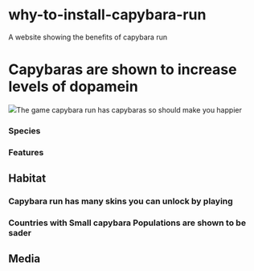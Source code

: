 # why-to-install-capybara-run
A website showing the benefits of capybara run 
<body>
  <h1>Capybaras are shown to increase levels of dopamein</h1>
  <div id="intro">
   <img src=”(https://www.google.com/search?q=happy+minion&tbm=isch&source=iu&ictx=1&vet=1&fir=5CHkor9PSgT0yM%252CaVBWddjIg4JlbM%252C_%253B51lfDol2RNF08M%252CaVBWddjIg4JlbM%252C_%253BzUgwrF3KdMLV7M%252CPeYLgkaZ3PmtBM%252C_%253BMkIBspUn6p5NSM%252CAbJDU6UFxDUi0M%252C_%253BDT1cSiwXQxs_eM%252CdWoe7uuIjysOJM%252C_%253Bgl2uwU_FQMkikM%252C-KPmvVvqqc7tOM%252C_%253B9sDBCsTKQBCyEM%252Co4PcqkjSeK1OVM%252C_%253BHMWG00UB95EphM%252CQzhFkMBaLpPpYM%252C_%253BHR8vhVUgj__pRM%252CLe1-OEjVssWoxM%252C_%253BxkoagFkbNXSxpM%252C0VW89cpMTlvotM%252C_&usg=AI4_-kTNDkyyTKM_B1mgMVqmrumOC6NbcA&sa=X&ved=2ahUKEwiy9KqZ1cX4AhXMVMAKHT5lB0IQ9QF6BAgNEAE&safe=active&ssui=on#imgrc=MkIBspUn6p5NSM)
    <h2>The game capybara run has capybaras so should make you happier</h2>
    <h3>Species</h3>
    <h3>Features</h3>
  </div>
  <div>
    <h2>Habitat</h2>
    <h3>Capybara run has many skins you can unlock by playing</h3>
    <h3>Countries with Small capybara Populations are shown to be sader</h3>
  </div>
  <div>
    <h2>Media</h2>
  </div>
</body>
